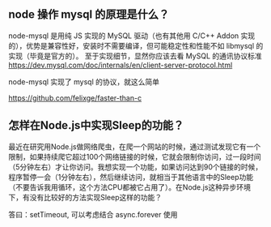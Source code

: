 ## node 操作 mysql 的原理是什么？ 

node-mysql 是用纯 JS 实现的 MySQL 驱动（也有其他用 C/C++ Addon 实现的），优势是兼容性好，安装时不需要编译，但可能稳定性和性能不如 libmysql 的实现（毕竟是官方的）。
至于实现细节，显然你应该去看 MySQL 的通讯协议标准 https://dev.mysql.com/doc/internals/en/client-server-protocol.html

   
node-mysql 实现了 mysql 的协议，就这么简单

https://github.com/felixge/faster-than-c


## 怎样在Node.js中实现Sleep的功能？

最近在研究用Node.js做网络爬虫，在爬一个网站的时候，通过测试发现它有一个限制，如果持续爬它超过100个网络链接的时候，它就会限制你访问，过一段时间（5分钟左右）才让你访问。我想实现一个功能，如果访问达到90个链接的时候，程序暂停一会（1分钟左右），然后继续访问，就相当于其他语言中的Sleep功能（不要告诉我用循环，这个方法CPU都被它占用了）。在Node.js这种异步环境下，有没有比较好的方法实现Sleep这样的功能？


答曰：setTimeout, 可以考虑结合 async.forever 使用